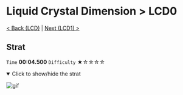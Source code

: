 # Liquid Crystal Dimension > LCD0

[< Back (LCD)](https://github.com/Doublevil/scbspeedrun/blob/main/levels/LCD/LCD.md) | [Next (LCD1) >](https://github.com/Doublevil/scbspeedrun/blob/main/levels/LCD/LCD1.md)

## Strat

`Time` **00:04.500** `Difficulty` ★☆☆☆☆
<details open>
  <summary>Click to show/hide the strat</summary>

  ![gif](https://github.com/Doublevil/scbspeedrun/blob/main/media/levels/LCD/LCD0_Strat.webp)
</details>
